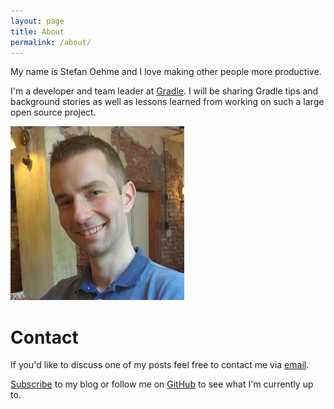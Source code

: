 ```yaml
---
layout: page
title: About
permalink: /about/
---
```


My name is Stefan Oehme and I love making other people more productive.

I'm a developer and team leader at [Gradle](gradle.org). I will be sharing Gradle tips
and background stories as well as lessons learned from working on such a large open source project.

![me](/images/me.png)

# Contact

If you'd like to discuss one of my posts feel free to contact me via [email](mailto:st.oehme@gmail.com).

[Subscribe](/feed.xml) to my blog or follow me on [GitHub](https://github.com/oehme) to see what I'm currently up to.
